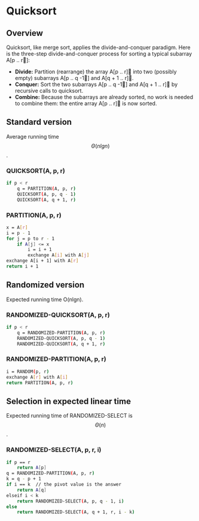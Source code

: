 # Quicksort

## Overview

Quicksort, like merge sort, applies the divide-and-conquer paradigm. Here is the three-step divide-and-conquer process for sorting a typical subarray A\[p .. r\]:

* **Divide:** Partition \(rearrange\) the array A\[p .. r\] into two \(possibly empty\) subarrays A\[p .. q -1\] and A\[q + 1 .. r\].
* **Conquer:** Sort the two subarrays A\[p .. q -1\] and A\[q + 1 .. r\] by recursive calls to quicksort.
* **Combine:** Because the subarrays are already sorted, no work is needed to combine them: the entire array A\[p .. r\] is now sorted.

## Standard version

Average running time $$\Theta(nlgn)$$.

### QUICKSORT\(A, p, r\)

```bash
if p < r
    q = PARTITION(A, p, r)
    QUICKSORT(A, p, q - 1)
    QUICKSORT(A, q + 1, r)
```

### PARTITION\(A, p, r\)

```bash
x = A[r]
i = p - 1
for j = p to r - 1
    if A[j] <= x
        i = i + 1
        exchange A[i] with A[j]
exchange A[i + 1] with A[r]
return i + 1
```

## Randomized version

Expected running time O\(nlgn\).

### RANDOMIZED-QUICKSORT\(A, p, r\)

```bash
if p < r
    q = RANDOMIZED-PARTITION(A, p, r)
    RANDOMIZED-QUICKSORT(A, p, q - 1)
    RANDOMIZED-QUICKSORT(A, q + 1, r)
```

### RANDOMIZED-PARTITION\(A, p, r\)

```bash
i = RANDOM(p, r)
exchange A[r] with A[i]
return PARTITION(A, p, r)
```

## Selection in expected linear time

Expected running time of RANDOMIZED-SELECT is $$\Theta(n)$$.

### RANDOMIZED-SELECT\(A, p, r, i\)

```bash
if p == r
    return A[p]
q = RANDOMIZED-PARTITION(A, p, r)
k = q - p + 1
if i == k  // the pivot value is the answer
    return A[q]
elseif i < k
    return RANDOMIZED-SELECT(A, p, q - 1, i)
else 
    return RANDOMIZED-SELECT(A, q + 1, r, i - k)
```




